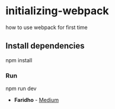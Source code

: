 # initializing-webpack

how to use webpack for first time

## Install dependencies

npm install

### Run 

npm run dev 


* **Faridho** - [Medium](https://medium.com/@faridho)

